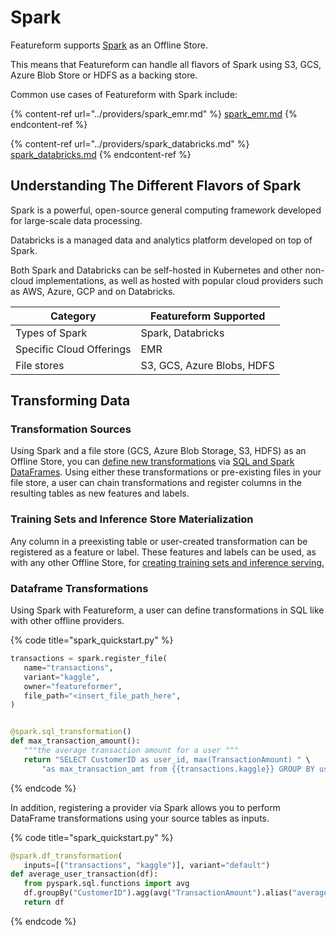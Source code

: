# Spark

Featureform supports [Spark](https://spark.apache.org/) as an Offline Store.

This means that Featureform can handle all flavors of Spark using S3, GCS, Azure Blob Store or HDFS as a backing store.

Common use cases of Featureform with Spark include:

{% content-ref url="../providers/spark_emr.md" %}
[spark_emr.md](../providers/spark_emr.md)
{% endcontent-ref %}

{% content-ref url="../providers/spark_databricks.md" %}
[spark_databricks.md](../providers/spark_databricks.md)
{% endcontent-ref %}

## Understanding The Different Flavors of Spark <a href="#implementation" id="implementation"></a>

Spark is a powerful, open-source general computing framework developed for large-scale data processing.

Databricks is a managed data and analytics platform developed on top of Spark.

Both Spark and Databricks can be self-hosted in Kubernetes and other non-cloud implementations, as well as hosted with popular cloud providers such as AWS, Azure, GCP and on Databricks.

| Category  | Featureform Supported  |
|---|---|
| Types of Spark  | Spark, Databricks  |
| Specific Cloud Offerings  | EMR |
| File stores  | S3, GCS, Azure Blobs, HDFS  |

## Transforming Data

### Transformation Sources

Using Spark and a file store (GCS, Azure Blob Storage, S3, HDFS) as an Offline Store, you can [define new transformations](../getting-started/transforming-data.md) via [SQL and Spark DataFrames](https://spark.apache.org/docs/latest/sql-programming-guide.html). Using either these transformations or pre-existing files in your file store, a user can chain transformations and register columns in the resulting tables as new features and labels.

### Training Sets and Inference Store Materialization

Any column in a preexisting table or user-created transformation can be registered as a feature or label. These features and labels can be used, as with any other Offline Store, for [creating training sets and inference serving.](../getting-started/defining-features-labels-and-training-sets.md)

### Dataframe Transformations

Using Spark with Featureform, a user can define transformations in SQL like with other offline providers.

{% code title="spark_quickstart.py" %}

```python
transactions = spark.register_file(
   name="transactions",
   variant="kaggle",
   owner="featureformer",
   file_path="<insert_file_path_here",
)


@spark.sql_transformation()
def max_transaction_amount():
   """the average transaction amount for a user """
   return "SELECT CustomerID as user_id, max(TransactionAmount) " \
       "as max_transaction_amt from {{transactions.kaggle}} GROUP BY user_id"
```

{% endcode %}

In addition, registering a provider via Spark allows you to perform DataFrame transformations using your source tables as inputs.

{% code title="spark_quickstart.py" %}

```python
@spark.df_transformation(
   inputs=[("transactions", "kaggle")], variant="default")
def average_user_transaction(df):
   from pyspark.sql.functions import avg
   df.groupBy("CustomerID").agg(avg("TransactionAmount").alias("average_user_transaction"))
   return df
```

{% endcode %}
